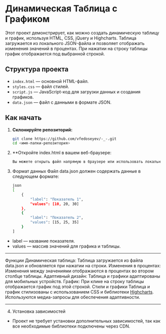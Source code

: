 # Динамическая Таблица с Графиком

Этот проект демонстрирует, как можно создать динамическую таблицу и график, используя HTML, CSS, jQuery и Highcharts. Таблица загружается из локального JSON-файла и позволяет отображать изменения значений в процентах. При нажатии на строку таблицы график отображается под выбранной строкой.

## Структура проекта

- `index.html` — основной HTML-файл.
- `styles.css` — файл стилей.
- `script.js` — JavaScript-код для загрузки данных и создания графиков.
- `data.json` — файл с данными в формате JSON.

## Как начать

1. **Склонируйте репозиторий:**

   ```bash
   git clone https://github.com/vfedoseyev/-_-.git
   cd <имя-папки-репозитория>
    ```

2. **Откройте index.html в вашем веб-браузере:

    ```bash
    Вы можете открыть файл напрямую в браузере или использовать локальный сервер для отображения.
    ```
3. Формат данных
Файл data.json должен содержать данные в следующем формате:

    ```bash
    json
    [
        {
            "label": "Показатель 1",
            "values": [10, 20, 30]
        },
        {
            "label": "Показатель 2",
            "values": [15, 25, 35]
        }
    ]
    ```
    
- label — название показателя.
- values — массив значений для графика и таблицы.

---
Функции
Динамическая таблица: Таблица загружается из файла data.json и обновляется при нажатии на строки.
Изменения в процентах: Изменения между значениями отображаются в процентах во втором столбце таблицы.
Адаптивный дизайн: Таблица и графики адаптированы для мобильных устройств.
График: При клике на строку таблицы отображается график под этой строкой.
Стили и графики
Таблица и график стилизованы с использованием CSS и библиотеки [Highcharts](https://www.highcharts.com/).
Используются медиа-запросы для обеспечения адаптивности.

---

4. Установка зависимостей
- Проект не требует установки дополнительных зависимостей, так как все необходимые библиотеки подключены через CDN.
